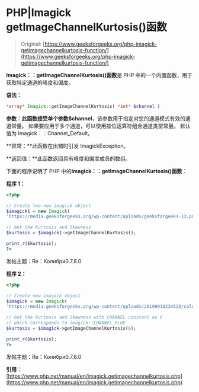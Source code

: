 # PHP|Imagick getImageChannelKurtosis()函数

> Original: [https://www.geeksforgeeks.org/php-imagick-getimagechannelkurtosis-function/](https://www.geeksforgeeks.org/php-imagick-getimagechannelkurtosis-function/)

**Imagick：：getImageChannelKurtosis()函数**是 PHP 中的一个内置函数，用于获取特定通道的峰度和偏度。

**语法：**

```php
*array* Imagick::getImageChannelKurtosis( *int* $channel )
```

**参数：**此函数接受单个参数**$channel**，该参数用于指定对您的通道模式有效的通道常量。 如果要应用于多个通道，可以使用按位运算符组合通道类型常量。 默认值为 Imagick：：Channel_Default。

**异常：**此函数在出错时引发 ImagickException。

**返回值：**此函数返回具有峰度和偏度成员的数组。

下面的程序说明了 PHP 中的**Imagick：：getImageChannelKurtosis()函数**：

**程序 1：**

```php
<?php

// Create two new imagick object
$imagick1 = new Imagick(
'https://media.geeksforgeeks.org/wp-content/uploads/geeksforgeeks-13.png');

// Get the Kurtosis and Skewness
$kurtosis = $imagick1->getImageChannelKurtosis();

print_r($kurtosis);
?>
```

发帖主题：Re：Колибри0.7.8.0

**程序 2：**

```php
<?php

// Create new imagick object
$imagick = new Imagick(
'https://media.geeksforgeeks.org/wp-content/uploads/20190918234528/colorize1.png');

// Get the Kurtosis and Skewness with CHANNEL constant as 6
// which corresponds to imagick::CHANNEL_BLUE
$kurtosis = $imagick->getImageChannelKurtosis(6);

print_r($kurtosis);
?>
```

发帖主题：Re：Колибри0.7.8.0

**引用：**[https://www.php.net/manual/en/imagick.getimagechannelkurtosis.php](https://www.php.net/manual/en/imagick.getimagechannelkurtosis.php)